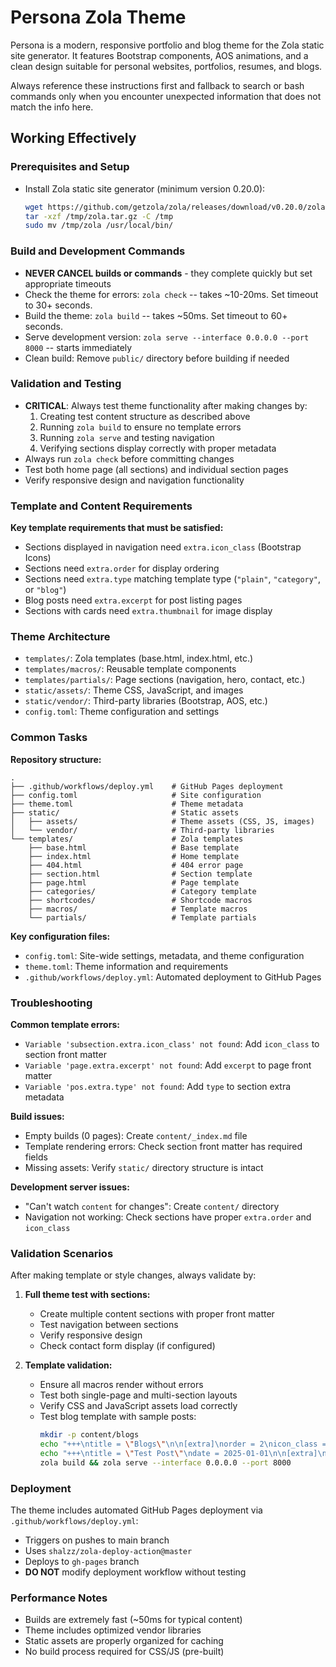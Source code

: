 # Persona Zola Theme

Persona is a modern, responsive portfolio and blog theme for the Zola static site generator. 
It features Bootstrap components, AOS animations, and a clean design suitable for personal websites, portfolios, resumes, and blogs.

Always reference these instructions first and fallback to search or bash commands only when you encounter unexpected information that does not match the info here.

## Working Effectively

### Prerequisites and Setup
- Install Zola static site generator (minimum version 0.20.0):
  ```bash
  wget https://github.com/getzola/zola/releases/download/v0.20.0/zola-v0.20.0-x86_64-unknown-linux-gnu.tar.gz -O /tmp/zola.tar.gz
  tar -xzf /tmp/zola.tar.gz -C /tmp
  sudo mv /tmp/zola /usr/local/bin/
  ```

### Build and Development Commands
- **NEVER CANCEL builds or commands** - they complete quickly but set appropriate timeouts
- Check the theme for errors: `zola check` -- takes ~10-20ms. Set timeout to 30+ seconds.
- Build the theme: `zola build` -- takes ~50ms. Set timeout to 60+ seconds.
- Serve development version: `zola serve --interface 0.0.0.0 --port 8000` -- starts immediately
- Clean build: Remove `public/` directory before building if needed

### Validation and Testing
- **CRITICAL**: Always test theme functionality after making changes by:
  1. Creating test content structure as described above
  2. Running `zola build` to ensure no template errors
  3. Running `zola serve` and testing navigation
  4. Verifying sections display correctly with proper metadata
- Always run `zola check` before committing changes
- Test both home page (all sections) and individual section pages
- Verify responsive design and navigation functionality

### Template and Content Requirements
**Key template requirements that must be satisfied:**
- Sections displayed in navigation need `extra.icon_class` (Bootstrap Icons)
- Sections need `extra.order` for display ordering
- Sections need `extra.type` matching template type (`"plain"`, `"category"`, or `"blog"`)
- Blog posts need `extra.excerpt` for post listing pages
- Sections with cards need `extra.thumbnail` for image display

### Theme Architecture
- `templates/`: Zola templates (base.html, index.html, etc.)
- `templates/macros/`: Reusable template components
- `templates/partials/`: Page sections (navigation, hero, contact, etc.)
- `static/assets/`: Theme CSS, JavaScript, and images
- `static/vendor/`: Third-party libraries (Bootstrap, AOS, etc.)
- `config.toml`: Theme configuration and settings

### Common Tasks
**Repository structure:**
```
.
├── .github/workflows/deploy.yml    # GitHub Pages deployment
├── config.toml                     # Site configuration
├── theme.toml                      # Theme metadata
├── static/                         # Static assets
│   ├── assets/                     # Theme assets (CSS, JS, images)
│   └── vendor/                     # Third-party libraries
└── templates/                      # Zola templates
    ├── base.html                   # Base template
    ├── index.html                  # Home template
    ├── 404.html                    # 404 error page
    ├── section.html                # Section template
    ├── page.html                   # Page template
    ├── categories/                 # Category template
    ├── shortcodes/                 # Shortcode macros
    ├── macros/                     # Template macros
    └── partials/                   # Template partials
```

**Key configuration files:**
- `config.toml`: Site-wide settings, metadata, and theme configuration
- `theme.toml`: Theme information and requirements
- `.github/workflows/deploy.yml`: Automated deployment to GitHub Pages

### Troubleshooting
**Common template errors:**
- `Variable 'subsection.extra.icon_class' not found`: Add `icon_class` to section front matter
- `Variable 'page.extra.excerpt' not found`: Add `excerpt` to page front matter  
- `Variable 'pos.extra.type' not found`: Add `type` to section extra metadata

**Build issues:**
- Empty builds (0 pages): Create `content/_index.md` file
- Template rendering errors: Check section front matter has required fields
- Missing assets: Verify `static/` directory structure is intact

**Development server issues:**
- "Can't watch `content` for changes": Create `content/` directory
- Navigation not working: Check sections have proper `extra.order` and `icon_class`

### Validation Scenarios
After making template or style changes, always validate by:

1. **Full theme test with sections:**
   - Create multiple content sections with proper front matter
   - Test navigation between sections
   - Verify responsive design
   - Check contact form display (if configured)

2. **Template validation:**
   - Ensure all macros render without errors
   - Test both single-page and multi-section layouts
   - Verify CSS and JavaScript assets load correctly
   - Test blog template with sample posts:
     ```bash
     mkdir -p content/blogs
     echo "+++\ntitle = \"Blogs\"\n\n[extra]\norder = 2\nicon_class = \"bi bi-journal\"\ntype = \"category\"\n+++" > content/blogs/_index.md
     echo "+++\ntitle = \"Test Post\"\ndate = 2025-01-01\n\n[extra]\nexcerpt = \"Sample post\"\n+++\n\nTest content" > content/blogs/test.md
     zola build && zola serve --interface 0.0.0.0 --port 8000
     ```

### Deployment
The theme includes automated GitHub Pages deployment via `.github/workflows/deploy.yml`:
- Triggers on pushes to main branch
- Uses `shalzz/zola-deploy-action@master`
- Deploys to `gh-pages` branch
- **DO NOT** modify deployment workflow without testing

### Performance Notes
- Builds are extremely fast (~50ms for typical content)
- Theme includes optimized vendor libraries
- Static assets are properly organized for caching
- No build process required for CSS/JS (pre-built)
